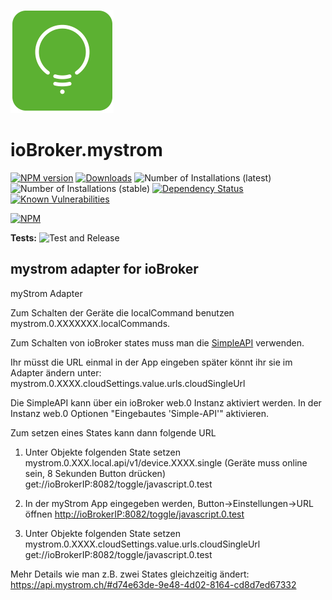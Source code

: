 ![Logo](admin/mystrom.png)

# ioBroker.mystrom

[![NPM version](http://img.shields.io/npm/v/iobroker.mystrom.svg)](https://www.npmjs.com/package/iobroker.mystrom)
[![Downloads](https://img.shields.io/npm/dm/iobroker.mystrom.svg)](https://www.npmjs.com/package/iobroker.mystrom)
![Number of Installations (latest)](http://iobroker.live/badges/mystrom-installed.svg)
![Number of Installations (stable)](http://iobroker.live/badges/mystrom-stable.svg)
[![Dependency Status](https://img.shields.io/david/TA2k/iobroker.mystrom.svg)](https://david-dm.org/TA2k/iobroker.mystrom)
[![Known Vulnerabilities](https://snyk.io/test/github/TA2k/ioBroker.mystrom/badge.svg)](https://snyk.io/test/github/TA2k/ioBroker.mystrom)

[![NPM](https://nodei.co/npm/iobroker.mystrom.png?downloads=true)](https://nodei.co/npm/iobroker.mystrom/)

**Tests:** ![Test and Release](https://github.com/TA2k/ioBroker.mystrom/workflows/Test%20and%20Release/badge.svg)

## mystrom adapter for ioBroker

myStrom Adapter

Zum Schalten der Geräte die localCommand benutzen mystrom.0.XXXXXXX.localCommands.

Zum Schalten von ioBroker states muss man die <a href="https://github.com/ioBroker/ioBroker.simple-api">SimpleAPI</a> verwenden.

Ihr müsst die URL einmal in der App eingeben später könnt ihr sie im Adapter ändern unter: <br />mystrom.0.XXXX.cloudSettings.value.urls.cloudSingleUrl

Die SimpleAPI kann über ein ioBroker web.0 Instanz aktiviert werden. In der Instanz web.0 Optionen "Eingebautes 'Simple-API'" aktivieren.

Zum setzen eines States kann dann folgende URL
<br />

1. Unter Objekte folgenden State setzen mystrom.0.XXX.local.api/v1/device.XXXX.single (Geräte muss online sein, 8 Sekunden Button drücken)
   get://ioBrokerIP:8082/toggle/javascript.0.test
   <br />

2. In der myStrom App eingegeben werden, Button->Einstellungen->URL öffnen
   <http://ioBrokerIP:8082/toggle/javascript.0.test>
   <br />

3. Unter Objekte folgenden State setzen mystrom.0.XXXX.cloudSettings.value.urls.cloudSingleUrl
   get://ioBrokerIP:8082/toggle/javascript.0.test
   <br />

Mehr Details wie man z.B. zwei States gleichzeitig ändert:
<a href="<<<<<<<<https://api.mystrom.ch/#d74e63de-9e48-4d02-8164-cd8d7ed67332>>>>>>>>" target="_blank">https://api.mystrom.ch/#d74e63de-9e48-4d02-8164-cd8d7ed67332</a>
